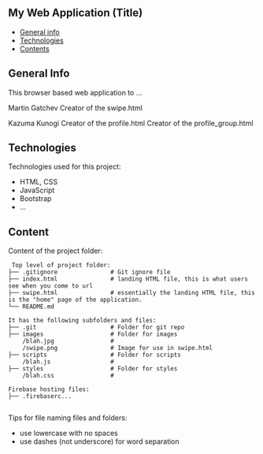 ## My Web Application (Title)

* [General info](#general-info)
* [Technologies](#technologies)
* [Contents](#content)

## General Info
This browser based web application to ...

Martin Gatchev
    Creator of the swipe.html

Kazuma Kunogi
    Creator of the profile.html
    Creator of the profile_group.html
	
## Technologies
Technologies used for this project:
* HTML, CSS
* JavaScript
* Bootstrap 
* ...
	
## Content
Content of the project folder:

```
 Top level of project folder: 
├── .gitignore               # Git ignore file
├── index.html               # landing HTML file, this is what users see when you come to url
├── swipe.html               # essentially the landing HTML file, this is the "home" page of the application.
└── README.md

It has the following subfolders and files:
├── .git                     # Folder for git repo
├── images                   # Folder for images
    /blah.jpg                # 
    /swipe.png               # Image for use in swipe.html
├── scripts                  # Folder for scripts
    /blah.js                 # 
├── styles                   # Folder for styles
    /blah.css                # 

Firebase hosting files: 
├── .firebaserc...


```

Tips for file naming files and folders:
* use lowercase with no spaces
* use dashes (not underscore) for word separation

